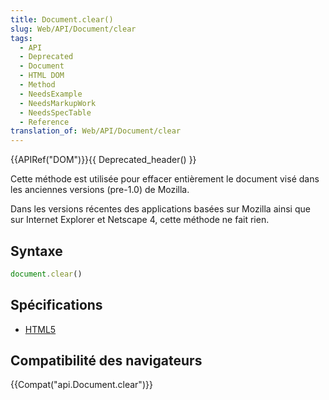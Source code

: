 ```yaml
---
title: Document.clear()
slug: Web/API/Document/clear
tags:
  - API
  - Deprecated
  - Document
  - HTML DOM
  - Method
  - NeedsExample
  - NeedsMarkupWork
  - NeedsSpecTable
  - Reference
translation_of: Web/API/Document/clear
---
```


{{APIRef("DOM")}}{{ Deprecated_header() }}

Cette méthode est utilisée pour effacer entièrement le document visé dans les anciennes versions (pre-1.0) de Mozilla.

Dans les versions récentes des applications basées sur Mozilla ainsi que sur Internet Explorer et Netscape 4, cette méthode ne fait rien.

## Syntaxe

```js
document.clear()
```

## Spécifications

- [HTML5](http://www.whatwg.org/html/#dom-document-clear)

## Compatibilité des navigateurs

{{Compat("api.Document.clear")}}
